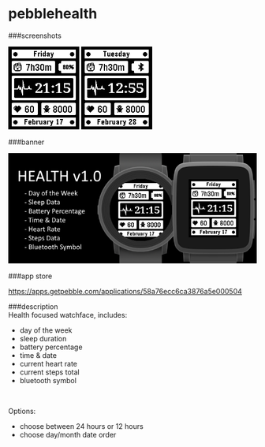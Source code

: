 # pebblehealth
###screenshots

![diorite.png](/assets/diorite.png)
![basalt-bluetooth.png](/assets/basalt-bluetooth.png)

###banner

![banner.png](/assets/banner.png)

###app store

https://apps.getpebble.com/applications/58a76ecc6ca3876a5e000504

###description
<br />
Health focused watchface, includes:
 - day of the week
 - sleep duration
 - battery percentage
 - time & date
 - current heart rate
 - current steps total
 - bluetooth symbol<br />
<br />

Options:
 - choose between 24 hours or 12 hours
 - choose day/month date order
